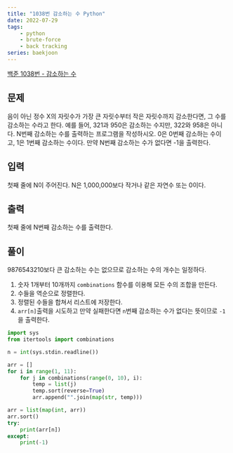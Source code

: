 ```yaml
---
title: "1038번 감소하는 수 Python"
date: 2022-07-29
tags: 
    - python
    - brute-force
    - back tracking
series: baekjoon
---
```


[백준 1038번 - 감소하는 수](https://www.acmicpc.net/problem/1038)

## 문제
음이 아닌 정수 X의 자릿수가 가장 큰 자릿수부터 작은 자릿수까지 감소한다면, 그 수를 감소하는 수라고 한다. 예를 들어, 321과 950은 감소하는 수지만, 322와 958은 아니다. N번째 감소하는 수를 출력하는 프로그램을 작성하시오. 0은 0번째 감소하는 수이고, 1은 1번째 감소하는 수이다. 만약 N번째 감소하는 수가 없다면 -1을 출력한다.

## 입력
첫째 줄에 N이 주어진다. N은 1,000,000보다 작거나 같은 자연수 또는 0이다.

## 출력
첫째 줄에 N번째 감소하는 수를 출력한다.

## 풀이

9876543210보다 큰 감소하는 수는 없으므로 감소하는 수의 개수는 일정하다. 

1. 숫자 1개부터 10개까지 `combinations` 함수를 이용해 모든 수의 조합을 만든다.
2. 수들을 역순으로 정렬한다.
3. 정렬된 수들을 합쳐서 리스트에 저장한다.
4. `arr[n]`출력을 시도하고 만약 실패한다면 `n`번째 감소하는 수가 없다는 뜻이므로 `-1`을 출력한다.

```python
import sys
from itertools import combinations

n = int(sys.stdin.readline())

arr = []
for i in range(1, 11):
    for j in combinations(range(0, 10), i):
        temp = list(j)
        temp.sort(reverse=True)
        arr.append("".join(map(str, temp)))

arr = list(map(int, arr))
arr.sort()
try:
    print(arr[n])
except:
    print(-1)
```